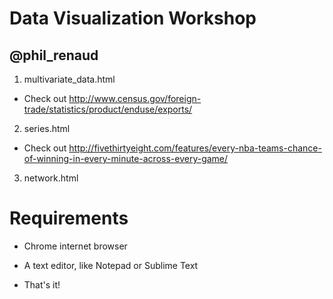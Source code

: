 # Data Visualization Workshop
## @phil_renaud

1. multivariate_data.html
- Check out http://www.census.gov/foreign-trade/statistics/product/enduse/exports/

2. series.html
- Check out http://fivethirtyeight.com/features/every-nba-teams-chance-of-winning-in-every-minute-across-every-game/

3. network.html

# Requirements

- Chrome internet browser

- A text editor, like Notepad or Sublime Text

- That's it!


